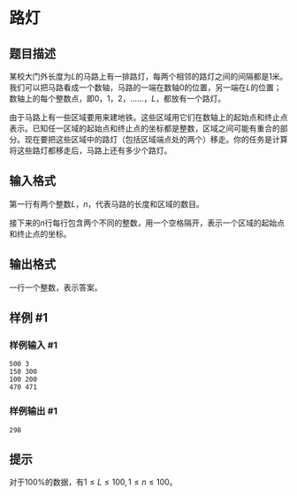 # 路灯

## 题目描述

某校大门外长度为$L$的马路上有一排路灯，每两个相邻的路灯之间的间隔都是1米。我们可以把马路看成一个数轴，马路的一端在数轴0的位置，另一端在$L$的位置；数轴上的每个整数点，即$0，1，2，……，L$，都放有一个路灯。

由于马路上有一些区域要用来建地铁。这些区域用它们在数轴上的起始点和终止点表示。已知任一区域的起始点和终止点的坐标都是整数，区域之间可能有重合的部分。现在要把这些区域中的路灯（包括区域端点处的两个）移走。你的任务是计算将这些路灯都移走后，马路上还有多少个路灯。

## 输入格式

第一行有两个整数$L， n$，代表马路的长度和区域的数目。

接下来的$n$行每行包含两个不同的整数，用一个空格隔开，表示一个区域的起始点和终止点的坐标。

## 输出格式

一行一个整数，表示答案。

## 样例 #1

### 样例输入 #1

```
500 3
150 300
100 200
470 471
```

### 样例输出 #1

```
298
```

## 提示

对于$100\%$的数据，有$1 \leq L \leq 100, 1 \leq n \leq 100$。